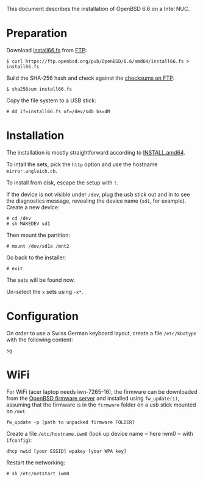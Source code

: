 This document describes the installation of OpenBSD 6.6 on a Intel NUC.

# Preparation

Download [install66.fs](https://ftp.openbsd.org/pub/OpenBSD/6.6/amd64/install66.fs) from [FTP](https://ftp.openbsd.org/pub/OpenBSD/6.6/amd64/):

    $ curl https://ftp.openbsd.org/pub/OpenBSD/6.6/amd64/install66.fs > install66.fs

Build the SHA-256 hash and check against the [checksums on FTP](https://ftp.openbsd.org/pub/OpenBSD/6.6/amd64/SHA256):

    $ sha256sum install66.fs

Copy the file system to a USB stick:

    # dd if=install66.fs of=/dev/sdb bs=4M

# Installation

The installation is mostly straightforward according to [INSTALL.amd64](https://ftp.openbsd.org/pub/OpenBSD/6.6/amd64/INSTALL.amd64).

To intall the sets, pick the `http` option and use the hostname `mirror.ungleich.ch`.

To install from disk, escape the setup with `!`.

If the device is not visible under `/dev`, plug the usb stick out and in to see the diagnostics message, revealing the device name (`sd1`, for example). Create a new device:

    # cd /dev
    # sh MAKEDEV sd1

Then mount the partition:

    # mount /dev/sd1a /mnt2

Go back to the installer:

    # exit

The sets will be found now.

Un-select the `x` sets using `-x*`.

# Configuration

On order to use a Swiss German keyboard layout, create a file `/etc/kbdtype` with the following content:

    sg

# WiFi

For WiFi (acer laptop needs iwn-7265-16), the firmware can be downloaded from the [OpenBSD firmware server](http://firmware.openbsd.org/firmware/6.6/iwm-firmware-20190923.tgz) and installed using `fw_update(1)`, assuming that the firmware is in the `firmware` folder on a usb stick mounted on `/mnt`.

    fw_update -p [path to unpacked firmware FOLDER]

Create a file `/etc/hostname.iwm0` (look up device name ‒ here iwm0 ‒ with `ifconfig`):

    dhcp nwid [your ESSID] wpakey [your WPA key]

Restart the networking:

    # sh /etc/netstart iwm0
